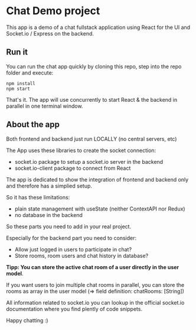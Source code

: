 # Chat Demo project

This app is a demo of a chat fullstack application using React for the UI
and Socket.io / Express on the backend. 

## Run it 

You can run the chat app quickly by cloning this repo, step into the repo folder and execute:

```
npm install
npm start
```

That's it. The app will use concurrently to start React & the backend in parallel in one terminal window.

## About the app

Both frontend and backend just run LOCALLY (no central servers, etc)

The App uses these libraries to create the socket connection:
* socket.io package to setup a socket.io server in the backend
* socket.io-client package to connect from React

The app is dedicated to show the integration of frontend and backend only and therefore has a simplied setup. 

So it has these limitations:
* plain state management with useState (neither ContextAPI nor Redux)
* no database in the backend

So these parts you need to add in your real project.

Especially for the backend part you need to consider:
* Allow just logged in users to participate in chat?
* Store rooms, room users and chat history in database?

<b>Tipp: You can store the active chat room of a user directly in the user model</b>.

If you want users to join multiple chat rooms in parallel, you can store the rooms as array in the user model (=> field definition: chatRooms: [String])

All information related to socket.io you can lookup in the official socket.io documentation where you find plently of code snippets.

Happy chatting :)